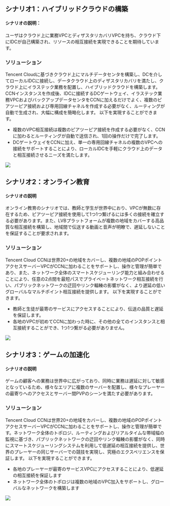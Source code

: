 ## シナリオ1：ハイブリッドクラウドの構築
#### シナリオの説明：
ユーザはクラウド上に業務VPCとディザスタリカバリVPCを持ち、クラウド下にIDCが自己構築され、リソースの相互接続を実現できることを期待しています。

### ソリューション
Tencent Cloudに基づきクラウド上にマルチデータセンタを構築し、DCを介してローカルIDCに接続し、データクラウド上のディザスタリカバリを満たし、クラウド上にイラステック業務を配置し、ハイブリッドクラウドを構築します。 
CCNインスタンスを作成後、IDCに接続するDCゲートウェイ、イラステック業務VPCおよびバックアップデータセンタをCCNに加えるだけでよく、複数のピアツーピア接続および専用回線チャネルを作成する必要がなく、ルーティングが自動で生成され、大幅に構成を簡略化します。
以下を実現することができます。

- 複数のVPC相互接続は複数のピアツーピア接続を作成する必要がなく、CCNに加わるとルーティングが自動で送信され、1回の操作だけで完了します。
- DCゲートウェイをCCNに加え、単一の専用回線チャネルの複数のVPCへの接続をサポートすることにより、ローカルIDCを手軽にクラウド上のデータと相互接続させるニーズを満たします。

![](https://main.qcloudimg.com/raw/b7a745ef998e3c73eccea6ae7fdb75e6.png)

## シナリオ2：オンライン教育
#### シナリオの説明
オンライン教育のシナリオでは、教師と学生が世界中におり、VPCが無数に存在するため、ピアツーピア接続を使用して1つ1つ繋げるには多くの接続を確立する必要があります。また、LVBプラットフォームが複数の地域をカバーする高品質な相互接続を構築し、地域間で伝送する動画と音声が明瞭で、遅延しないことを保証することが要求されます。

### ソリューション
Tencent Cloud CCNは世界20+の地域をカバーし、複数の地域のPOPポイントアクセスサーバーVPCがCCNに加わることをサポートし、操作と管理が簡単であり、また、ネットワーク全体のスマートスケジューリング能力と組み合わせることにより、任意の2点間を最短パスでプライベートネットワーク相互接続を行い、パブリックネットワークの迂回やリンク輻輳の影響がなく、より遅延の低いグローバルなマルチポイント相互接続を提供します。 
以下を実現することができます。

- 教師と生徒が最寄のサービスにアクセスすることにより、伝送の品質と遅延を保証します。
- 各地のVPCが初めてCCNに加わった時に、その他の全てのインスタンスと相互接続することができ、1つ1つ繋がる必要がありません。

![](
https://main.qcloudimg.com/raw/db9c81c795bfa80ad160866e270e8f68.png)

## シナリオ3：ゲームの加速化
#### シナリオの説明 
ゲームの顧客への業務は世界中に広がっており、同時に業務は遅延に対して敏感となっているため、様々なエリアに複数のサーバーを配置し、様々なプレーヤーの最寄りへのアクセスとサーバー間PVPのシーンを満たす必要があります。
### ソリューション 
Tencent Cloud CCNは世界20+の地域をカバーし、複数の地域のPOPポイントアクセスサーバーVPCがCCNに加わることをサポートし、操作と管理が簡単です。ネットワーク全体のトポロジ、ルーティングおよびリアルタイムな帯域幅の監視に基づき、パブリックネットワークの迂回やリンク輻輳の影響がなく、同時にスマートスケジューリングシステムを利用して低遅延の相互接続を提供し、世界のプレーヤーの同じサーバーでの競技を実現し、究極のエクスペリエンスを保証します。 
以下を実現することができます。

- 各地のプレーヤーが最寄のサービスVPCにアクセスすることにより、低遅延の相互接続を保証します
- ネットワーク全体のトポロジは複数の地域のVPC加入をサポートし、グローバルなネットワークを構築します

![](https://main.qcloudimg.com/raw/c8bc1797e156acec0df396474452bd04.png)

